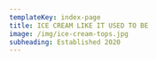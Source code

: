 ```yaml
---
templateKey: index-page
title: ICE CREAM LIKE IT USED TO BE
image: /img/ice-cream-tops.jpg
subheading: Established 2020
---
```

